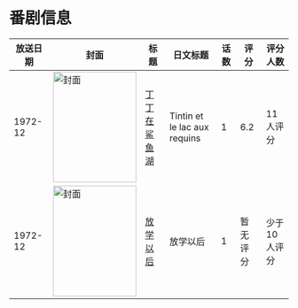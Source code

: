 # 番剧信息

|放送日期|封面|标题|日文标题|话数|评分|评分人数|
|---|---|---|---|---|---|---|
|1972-12|<img src="//lain.bgm.tv/pic/cover/c/eb/ad/116138_5C2Vg.jpg" alt="封面" style="width:150px;height:200px;object-fit:cover;">|[丁丁在鲨鱼湖](https://bangumi.tv/subject/116138)|Tintin et le lac aux requins|1|6.2|11人评分|
|1972-12|<img src="//lain.bgm.tv/pic/cover/c/18/11/422586_eAbuH.jpg" alt="封面" style="width:150px;height:200px;object-fit:cover;">|[放学以后](https://bangumi.tv/subject/422586)|放学以后|1|暂无评分|少于10人评分|
